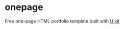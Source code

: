 # onepage

Free one-page HTML portfolio template built with <a href ="https://getuikit.com" target="_blank">UIkit</a>
